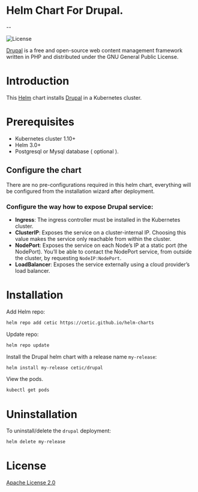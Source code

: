 # Helm Chart For Drupal.
--

![License](https://img.shields.io/badge/License-Apache%202.0-blue.svg)

[Drupal](https://www.drupal.org/) is a free and open-source web content management framework written in PHP and distributed under the GNU General Public License.

# Introduction

This [Helm](https://github.com/cetic/helm-drupal) chart installs [Drupal](drupal.org) in a Kubernetes cluster.


# Prerequisites

- Kubernetes cluster 1.10+
- Helm 3.0+
- Postgresql or Mysql database ( optional ).

## Configure the chart

There are no pre-configurations required in this helm chart, everything will be configured from the installation wizard after deployment.

### Configure the way how to expose Drupal service:

- **Ingress**: The ingress controller must be installed in the Kubernetes cluster.
- **ClusterIP**: Exposes the service on a cluster-internal IP. Choosing this value makes the service only reachable from within the cluster.
- **NodePort**: Exposes the service on each Node’s IP at a static port (the NodePort). You’ll be able to contact the NodePort service, from outside the cluster, by requesting ``NodeIP:NodePort``.
- **LoadBalancer**: Exposes the service externally using a cloud provider’s load balancer.

# Installation

Add Helm repo:

```bash
helm repo add cetic https://cetic.github.io/helm-charts
```

Update repo:

```bash
helm repo update
```

Install the Drupal helm chart with a release name `my-release`:

```bash
helm install my-release cetic/drupal 
```

View the pods.

```bash
kubectl get pods 
```


# Uninstallation

To uninstall/delete the ``drupal`` deployment:

```bash
helm delete my-release
```


# License

[Apache License 2.0](/LICENSE)

